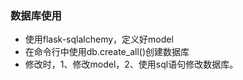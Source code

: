 ### 数据库使用
- 使用flask-sqlalchemy，定义好model
- 在命令行中使用db.create_all()创建数据库
- 修改时，1、修改model，2、使用sql语句修改数据库。
